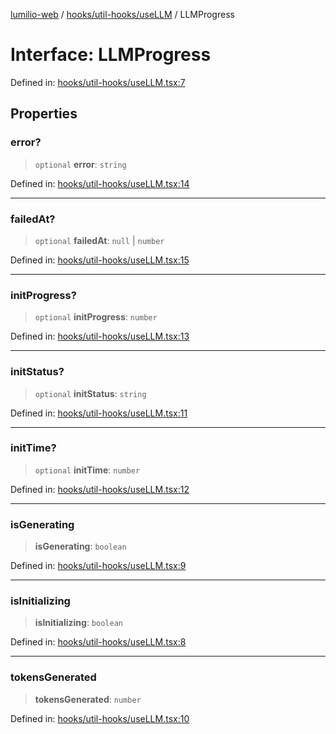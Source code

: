 [lumilio-web](../../../../modules.md) / [hooks/util-hooks/useLLM](../index.md) / LLMProgress

# Interface: LLMProgress

Defined in: [hooks/util-hooks/useLLM.tsx:7](https://github.com/EdwinZhanCN/Lumilio-Photos/blob/bdb61d82271cd56f7d31e6f3e50cded728e37cea/web/src/hooks/util-hooks/useLLM.tsx#L7)

## Properties

### error?

> `optional` **error**: `string`

Defined in: [hooks/util-hooks/useLLM.tsx:14](https://github.com/EdwinZhanCN/Lumilio-Photos/blob/bdb61d82271cd56f7d31e6f3e50cded728e37cea/web/src/hooks/util-hooks/useLLM.tsx#L14)

***

### failedAt?

> `optional` **failedAt**: `null` \| `number`

Defined in: [hooks/util-hooks/useLLM.tsx:15](https://github.com/EdwinZhanCN/Lumilio-Photos/blob/bdb61d82271cd56f7d31e6f3e50cded728e37cea/web/src/hooks/util-hooks/useLLM.tsx#L15)

***

### initProgress?

> `optional` **initProgress**: `number`

Defined in: [hooks/util-hooks/useLLM.tsx:13](https://github.com/EdwinZhanCN/Lumilio-Photos/blob/bdb61d82271cd56f7d31e6f3e50cded728e37cea/web/src/hooks/util-hooks/useLLM.tsx#L13)

***

### initStatus?

> `optional` **initStatus**: `string`

Defined in: [hooks/util-hooks/useLLM.tsx:11](https://github.com/EdwinZhanCN/Lumilio-Photos/blob/bdb61d82271cd56f7d31e6f3e50cded728e37cea/web/src/hooks/util-hooks/useLLM.tsx#L11)

***

### initTime?

> `optional` **initTime**: `number`

Defined in: [hooks/util-hooks/useLLM.tsx:12](https://github.com/EdwinZhanCN/Lumilio-Photos/blob/bdb61d82271cd56f7d31e6f3e50cded728e37cea/web/src/hooks/util-hooks/useLLM.tsx#L12)

***

### isGenerating

> **isGenerating**: `boolean`

Defined in: [hooks/util-hooks/useLLM.tsx:9](https://github.com/EdwinZhanCN/Lumilio-Photos/blob/bdb61d82271cd56f7d31e6f3e50cded728e37cea/web/src/hooks/util-hooks/useLLM.tsx#L9)

***

### isInitializing

> **isInitializing**: `boolean`

Defined in: [hooks/util-hooks/useLLM.tsx:8](https://github.com/EdwinZhanCN/Lumilio-Photos/blob/bdb61d82271cd56f7d31e6f3e50cded728e37cea/web/src/hooks/util-hooks/useLLM.tsx#L8)

***

### tokensGenerated

> **tokensGenerated**: `number`

Defined in: [hooks/util-hooks/useLLM.tsx:10](https://github.com/EdwinZhanCN/Lumilio-Photos/blob/bdb61d82271cd56f7d31e6f3e50cded728e37cea/web/src/hooks/util-hooks/useLLM.tsx#L10)

